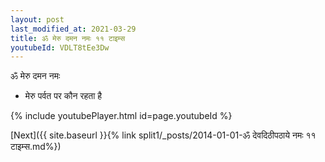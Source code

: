 ```yaml
---
layout: post
last_modified_at: 2021-03-29
title: ॐ मेरु दमन नमः ११ टाइम्स
youtubeId: VDLT8tEe3Dw
---
```

 
 
 ॐ मेरु दमन नमः  
 
 -  मेरु पर्वत पर कौन रहता है 
 
  
 
  
 
 
 
 
 
 


{% include youtubePlayer.html id=page.youtubeId %}
 
[Next]({{ site.baseurl }}{% link  split1/_posts/2014-01-01-ॐ देवदिठीपठाये नमः ११ टाइम्स.md%})
 
